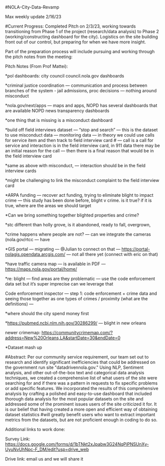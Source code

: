 #NOLA-City-Data-Revamp

Max weekly update 2/16/23

#Current Progress: 
Completed Pitch on 2/3/23, working towards transitioning from Phase 1 of the project (research/data analysis) to Phase 2 (working/constructing dashboard for the city). Logistics on the site building front out of our control, but preparing for when we have more insight.

Part of the preparation process will include pursuing and working through the pitch notes from the meeting:

Pitch Notes (From Prof Mattei):

*pol dashboards: city council council.nola.gov dashboards

*criminal justice coordination — communication and process between branches of the system - jail admissions, proc decisions — nothing around misconduct

*nola.gov/next/apps — maps and apps, NOPD has several dashboards that are available NOPD news transparency dashboards

*one thing that is missing is a misconduct dashboard

*build off field interviews dataset — “stop and search” — this is the dataset to use misconduct data — monitoring data — in theory we could use calls for service item and then track to field interview card # — call is a call for service and interaction is in the field interview card, in 911 data there may be an initial reason for the call — then there is a final reason that would be in the field interview card

*same as above with misconduct, — interaction should be in the field interview cards

*might be challenging to link the misconduct complaint to the field interview card

*ARPA funding — recover act funding, trying to eliminate blight to impact crime — this study has been done before, blight v crime. is it true? if it is true, where are the areas we should target

*Can we bring something together blighted properties and crime?

*stc different than holly grove, is it abandoned, ready to fall, overgrown,

*crime happens where people are not? — can we integrate the cameras (nola.gov/rtcc — have

*GIS portal — migrating — @Julian to connect on that — https://portal-nolagis.opendata.arcgis.com/ — not all there yet (connect with eric on that)

*have traffic camera map — is available in PDF — https://maps.nola.gov/portal/home/

*re: blight — find areas are they problematic — use the code enforcement data set but it’s super imprecise can we leverage that

Code enforcement inspector — step 1: code enforcement + crime data and seeing those together as one types of crimes / proximity (what are the definitions) —

*where should the city spend money first

*https://pubmed.ncbi.nlm.nih.gov/30286299/ — blight in new orleans 

newer crimemap: https://communitycrimemap.com/?address=New%20Orleans,LA&startDate=30&endDate=0

*Dataset mash up

#Abstract:
Per our community service requirement, our team set out to research and identify significant inefficiencies that could be addressed on the government run site "datadrivennola.gov." Using NLP, Sentiment analysis, and other out-of-the-box text and categorical data analysis techniques, we created a comprehensive list of what users of the site were searching for and if there was a pattern in requests to fix specific problems or add specific features. We incorporated the results of this comprehensive analysis by crafting a polished and easy-to-use dashboard that included thorough data analysis for the most popular datasets on the site and addressed some of the prominent issues users of the site criticized it for. It is our belief that having created a more open and efficient way of obtaining dataset statistics #will greatly benefit users who want to extract important metrics from the datasets, but are not proficient enough in coding to do so.

Additional links to work done:

Survey Link: https://docs.google.com/forms/d/1bTNkt2xJpabw3G24NqPiPNSUnXy-UyuNvUhNpc-F_DM/edit?usp=drive_web

Drive link: email us and we will share it
